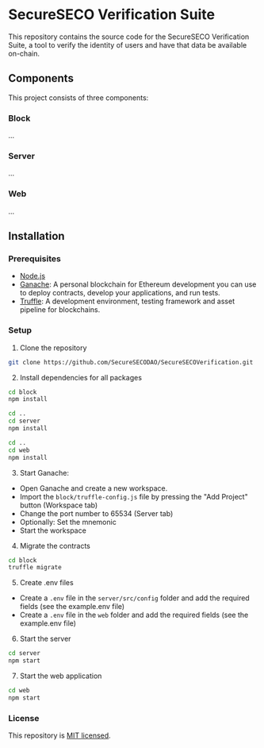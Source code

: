# SecureSECO Verification Suite

This repository contains the source code for the SecureSECO Verification Suite, a tool to verify the identity of users and have that data be available on-chain.

## Components

This project consists of three components:

### Block

...

### Server

...

### Web

...

## Installation

### Prerequisites

- [Node.js](https://nodejs.org/en/download/)
- [Ganache](https://www.trufflesuite.com/ganache): A personal blockchain for Ethereum development you can use to deploy contracts, develop your applications, and run tests.
- [Truffle](https://www.trufflesuite.com/truffle): A development environment, testing framework and asset pipeline for blockchains.

### Setup

1. Clone the repository

```bash
git clone https://github.com/SecureSECODAO/SecureSECOVerification.git
```

2. Install dependencies for all packages

```bash
cd block
npm install

cd ..
cd server
npm install

cd ..
cd web
npm install
```

3. Start Ganache:

- Open Ganache and create a new workspace.
- Import the `block/truffle-config.js` file by pressing the "Add Project" button (Workspace tab)
- Change the port number to 65534 (Server tab)
- Optionally: Set the mnemonic
- Start the workspace

4. Migrate the contracts

```bash
cd block
truffle migrate
```

5. Create .env files

- Create a `.env` file in the `server/src/config` folder and add the required fields (see the example.env file)
- Create a `.env` file in the `web` folder and add the required fields (see the example.env file)

6. Start the server

```bash
cd server
npm start
```

7. Start the web application

```bash
cd web
npm start
```

### License

This repository is [MIT licensed](./LICENSE).

